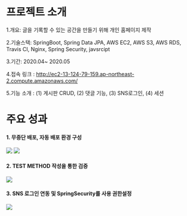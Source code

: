 # 프로젝트 소개

1.개요: 글을 기록할 수 있는 공간을 만들기 위해 개인 홈페이지 제작

2.기술스택: SpringBoot, Spring Data JPA, AWS EC2, AWS S3, AWS RDS, Travis CI, Nginx, Spring Security, javsrcipt

3.기간: 2020.04~ 2020.05

4.접속 링크 : http://ec2-13-124-79-159.ap-northeast-2.compute.amazonaws.com/

5.기능 소개 : (1) 게시판 CRUD, (2) 댓글 기능, (3) SNS로그인, (4) 세션

# 주요 성과
 
#### 1. 무중단 배포, 자동 배포 환경 구성

 <img src="https://user-images.githubusercontent.com/37204852/82720094-465d7900-9ceb-11ea-996a-0e7644743637.png"/>
 <img src="https://user-images.githubusercontent.com/37204852/82720107-655c0b00-9ceb-11ea-811f-95b719d1e8fb.png"/>
 
#### 2. TEST METHOD 작성을 통한 검증

 <img src="https://user-images.githubusercontent.com/37204852/82720114-74db5400-9ceb-11ea-88fd-2a685fb5328b.png"/>
 
#### 3. SNS 로그인 연동 및 SpringSecurity를 사용 권한설정

 <img src="https://user-images.githubusercontent.com/37204852/82720146-a5bb8900-9ceb-11ea-9840-c303f36511c9.png"/>
